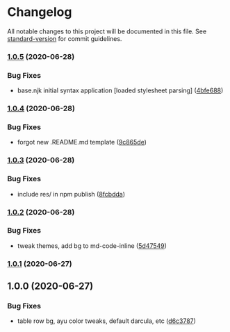 # Changelog

All notable changes to this project will be documented in this file. See [standard-version](https://github.com/conventional-changelog/standard-version) for commit guidelines.

### [1.0.5](https://github.com/f3rno/server-markdown-it-template-default/compare/v1.0.4...v1.0.5) (2020-06-28)


### Bug Fixes

* base.njk initial syntax application [loaded stylesheet parsing] ([4bfe688](https://github.com/f3rno/server-markdown-it-template-default/commit/4bfe688f314bc3a7e2ab9558dc2eb620b157e087))

### [1.0.4](https://github.com/f3rno/server-markdown-it-template-default/compare/v1.0.3...v1.0.4) (2020-06-28)


### Bug Fixes

* forgot new .README.md template ([9c865de](https://github.com/f3rno/server-markdown-it-template-default/commit/9c865de4b6bc463d97864ab82d888f6c964a7a97))

### [1.0.3](https://github.com/f3rno/server-markdown-it-template-default/compare/v1.0.2...v1.0.3) (2020-06-28)


### Bug Fixes

* include res/ in npm publish ([8fcbdda](https://github.com/f3rno/server-markdown-it-template-default/commit/8fcbddac7dc917e26c8e894960ca69976cba17f4))

### [1.0.2](https://github.com/f3rno/server-markdown-it-template-default/compare/v1.0.1...v1.0.2) (2020-06-28)


### Bug Fixes

* tweak themes, add bg to md-code-inline ([5d47549](https://github.com/f3rno/server-markdown-it-template-default/commit/5d47549a2966149eb05446701a5998e2d443f867))

### [1.0.1](https://github.com/f3rno/server-markdown-it-template-default/compare/v1.0.0...v1.0.1) (2020-06-27)

## 1.0.0 (2020-06-27)


### Bug Fixes

* table row bg, ayu color tweaks, default darcula, etc ([d6c3787](https://github.com/f3rno/server-markdown-it-template-default/commit/d6c3787f0d9f360c3cc14ba1316eb8de0c9c580e))
